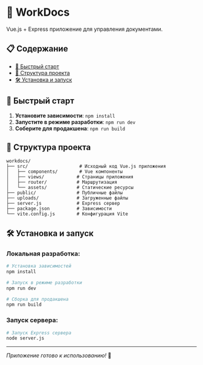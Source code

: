 # 🚀 WorkDocs

Vue.js + Express приложение для управления документами.

## 📋 Содержание

- [🚀 Быстрый старт](#-быстрый-старт)
- [📁 Структура проекта](#-структура-проекта)
- [🛠️ Установка и запуск](#️-установка-и-запуск)

## 🚀 Быстрый старт

1. **Установите зависимости**: `npm install`
2. **Запустите в режиме разработки**: `npm run dev`
3. **Соберите для продакшена**: `npm run build`

## 📁 Структура проекта

```
workdocs/
├── src/                   # Исходный код Vue.js приложения
│   ├── components/        # Vue компоненты
│   ├── views/            # Страницы приложения
│   ├── router/           # Маршрутизация
│   └── assets/           # Статические ресурсы
├── public/               # Публичные файлы
├── uploads/              # Загруженные файлы
├── server.js             # Express сервер
├── package.json          # Зависимости
└── vite.config.js        # Конфигурация Vite
```

## 🛠️ Установка и запуск

### Локальная разработка:

```bash
# Установка зависимостей
npm install

# Запуск в режиме разработки
npm run dev

# Сборка для продакшена
npm run build
```

### Запуск сервера:

```bash
# Запуск Express сервера
node server.js
```

---

_Приложение готово к использованию!_ 🎉

